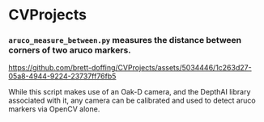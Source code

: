 # CVProjects

### `aruco_measure_between.py` measures the distance between corners of two aruco markers.
https://github.com/brett-doffing/CVProjects/assets/5034446/1c263d27-05a8-4944-9224-23737ff76fb5

While this script makes use of an Oak-D camera, and the DepthAI library associated with it, any camera can be calibrated and used to detect aruco markers via OpenCV alone.
